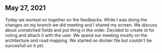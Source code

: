 ## May 27, 2021
 Today we worked on together on the feedbacks: 
 While I was doing the changes on my branch we did meeting and I shared my screen. We discuss about unmatched fields and put thing in the order. Decided to create id for voting and attach it with the user. 
 We spend our meeting mostly on the architecture and road mapping. We started on docker file but couldn't be succesfull on it yet. 